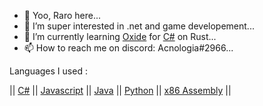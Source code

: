- 👋 Yoo, Raro here...
- 👀 I’m super interested in .net and game developement...
- 🌱 I’m currently learning [Oxide](https://umod.org/documentation) for [C#](https://docs.microsoft.com/en-us/dotnet/csharp/) on Rust...
- 📫 How to reach me on discord: Acnologia#2966...


Languages I used : 

|| [C#](https://docs.microsoft.com/en-us/dotnet/csharp/) ||
[Javascript](https://developer.mozilla.org/en-US/docs/Web/JavaScript) ||
[Java](https://docs.oracle.com/en/java/) ||
[Python](https://docs.python.org/3/) ||
[x86 Assembly](https://docs.oracle.com/cd/E19253-01/817-5477/817-5477.pdf) ||

<!---
RaroX0/RaroX0 is a ✨ special ✨ repository because its `README.md` (this file) appears on your GitHub profile.
You can click the Preview link to take a look at your changes.
--->
